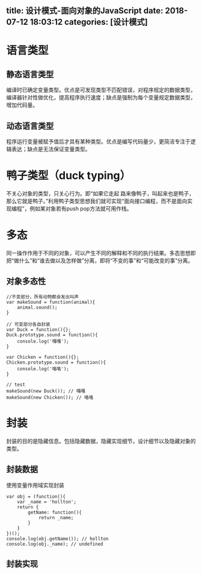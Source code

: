 title: 设计模式-面向对象的JavaScript
date: 2018-07-12 18:03:12
categories: [设计模式]
---

# 语言类型
## 静态语言类型
编译时已确定变量类型。优点是可发现类型不匹配错误，对程序规定的数据类型，编译器针对性做优化，提高程序执行速度；缺点是强制为每个变量规定数据类型，增加代码量。

## 动态语言类型
程序运行变量被赋予值后才具有某种类型。优点是编写代码量少，更简洁专注于逻辑表达；缺点是无法保证变量类型。

<!-- more -->

# 鸭子类型（duck typing）
不关心对象的类型，只关心行为。即“如果它走起
路来像鸭子，叫起来也是鸭子，那么它就是鸭子。”利用鸭子类型思想我们就可实现“面向接口编程，而不是面向实现编程”，例如某对象若有push pop方法就可用作栈。

# 多态
同一操作作用于不同的对象，可以产生不同的解释和不同的执行结果。多态思想即把“做什么”和“谁去做以及怎样做”分离，即将“不变的事”和“可能改变的事”分离。

## 对象多态性

    //不变部分，所有动物都会发出叫声
    var makeSound = function(animal){
        animal.sound();
    }

    // 可变部分各自封装
    var Duck = function(){};
    Duck.prototype.sound = function(){
        console.log('嘎嘎');
    }

    var Chicken = function(){};
    Chicken.prototype.sound = function(){
        console.log('咯咯');
    }

    // test
    makeSound(new Duck()); // 嘎嘎
    makeSound(new Chicken()); // 咯咯

# 封装
封装的目的是隐藏信息。包括隐藏数据，隐藏实现细节，设计细节以及隐藏对象的类型。

## 封装数据
使用变量作用域实现封装

    var obj = (function(){
        var _name = 'hollton';
        return {
            getName: function(){
                return _name;
            }
        }
    })();
    console.log(obj.getName()); // hollton
    console.log(obj._name); // undefined

## 封装实现
